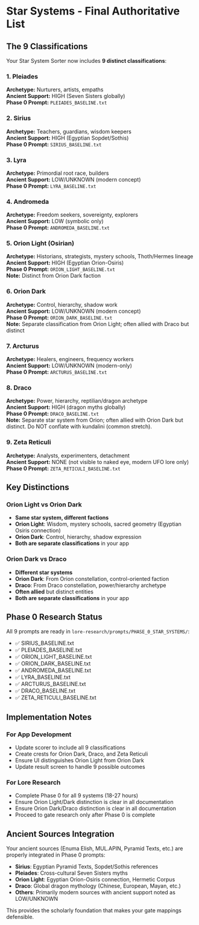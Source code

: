 # Star Systems - Final Authoritative List

## The 9 Classifications

Your Star System Sorter now includes **9 distinct classifications**:

### 1. Pleiades
**Archetype:** Nurturers, artists, empaths  
**Ancient Support:** HIGH (Seven Sisters globally)  
**Phase 0 Prompt:** `PLEIADES_BASELINE.txt`

### 2. Sirius
**Archetype:** Teachers, guardians, wisdom keepers  
**Ancient Support:** HIGH (Egyptian Sopdet/Sothis)  
**Phase 0 Prompt:** `SIRIUS_BASELINE.txt`

### 3. Lyra
**Archetype:** Primordial root race, builders  
**Ancient Support:** LOW/UNKNOWN (modern concept)  
**Phase 0 Prompt:** `LYRA_BASELINE.txt`

### 4. Andromeda
**Archetype:** Freedom seekers, sovereignty, explorers  
**Ancient Support:** LOW (symbolic only)  
**Phase 0 Prompt:** `ANDROMEDA_BASELINE.txt`

### 5. Orion Light (Osirian)
**Archetype:** Historians, strategists, mystery schools, Thoth/Hermes lineage  
**Ancient Support:** HIGH (Egyptian Orion-Osiris)  
**Phase 0 Prompt:** `ORION_LIGHT_BASELINE.txt`  
**Note:** Distinct from Orion Dark faction

### 6. Orion Dark
**Archetype:** Control, hierarchy, shadow work  
**Ancient Support:** LOW/UNKNOWN (modern concept)  
**Phase 0 Prompt:** `ORION_DARK_BASELINE.txt`  
**Note:** Separate classification from Orion Light; often allied with Draco but distinct

### 7. Arcturus
**Archetype:** Healers, engineers, frequency workers  
**Ancient Support:** LOW/UNKNOWN (modern-only)  
**Phase 0 Prompt:** `ARCTURUS_BASELINE.txt`

### 8. Draco
**Archetype:** Power, hierarchy, reptilian/dragon archetype  
**Ancient Support:** HIGH (dragon myths globally)  
**Phase 0 Prompt:** `DRACO_BASELINE.txt`  
**Note:** Separate star system from Orion; often allied with Orion Dark but distinct. Do NOT conflate with kundalini (common stretch).

### 9. Zeta Reticuli
**Archetype:** Analysts, experimenters, detachment  
**Ancient Support:** NONE (not visible to naked eye, modern UFO lore only)  
**Phase 0 Prompt:** `ZETA_RETICULI_BASELINE.txt`

## Key Distinctions

### Orion Light vs Orion Dark
- **Same star system, different factions**
- **Orion Light**: Wisdom, mystery schools, sacred geometry (Egyptian Osiris connection)
- **Orion Dark**: Control, hierarchy, shadow expression
- **Both are separate classifications** in your app

### Orion Dark vs Draco
- **Different star systems**
- **Orion Dark**: From Orion constellation, control-oriented faction
- **Draco**: From Draco constellation, power/hierarchy archetype
- **Often allied** but distinct entities
- **Both are separate classifications** in your app

## Phase 0 Research Status

All 9 prompts are ready in `lore-research/prompts/PHASE_0_STAR_SYSTEMS/`:

- ✅ SIRIUS_BASELINE.txt
- ✅ PLEIADES_BASELINE.txt
- ✅ ORION_LIGHT_BASELINE.txt
- ✅ ORION_DARK_BASELINE.txt
- ✅ ANDROMEDA_BASELINE.txt
- ✅ LYRA_BASELINE.txt
- ✅ ARCTURUS_BASELINE.txt
- ✅ DRACO_BASELINE.txt
- ✅ ZETA_RETICULI_BASELINE.txt

## Implementation Notes

### For App Development
- Update scorer to include all 9 classifications
- Create crests for Orion Dark, Draco, and Zeta Reticuli
- Ensure UI distinguishes Orion Light from Orion Dark
- Update result screen to handle 9 possible outcomes

### For Lore Research
- Complete Phase 0 for all 9 systems (18-27 hours)
- Ensure Orion Light/Dark distinction is clear in all documentation
- Ensure Orion Dark/Draco distinction is clear in all documentation
- Proceed to gate research only after Phase 0 is complete

## Ancient Sources Integration

Your ancient sources (Enuma Elish, MUL.APIN, Pyramid Texts, etc.) are properly integrated in Phase 0 prompts:

- **Sirius**: Egyptian Pyramid Texts, Sopdet/Sothis references
- **Pleiades**: Cross-cultural Seven Sisters myths
- **Orion Light**: Egyptian Orion-Osiris connection, Hermetic Corpus
- **Draco**: Global dragon mythology (Chinese, European, Mayan, etc.)
- **Others**: Primarily modern sources with ancient support noted as LOW/UNKNOWN

This provides the scholarly foundation that makes your gate mappings defensible.
